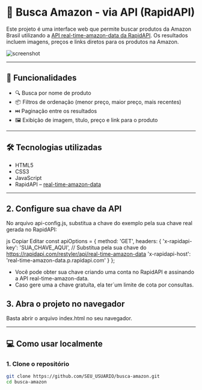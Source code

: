 # 🔎 Busca Amazon - via API (RapidAPI)

Este projeto é uma interface web que permite buscar produtos da Amazon Brasil utilizando a [API real-time-amazon-data da RapidAPI](https://rapidapi.com/restyler/api/real-time-amazon-data/). Os resultados incluem imagens, preços e links diretos para os produtos na Amazon.

![screenshot](https://user-images.githubusercontent.com/placeholder/screenshot.png)

---

## 🚀 Funcionalidades

- 🔍 Busca por nome de produto
- 📦 Filtros de ordenação (menor preço, maior preço, mais recentes)
- ⏭️ Paginação entre os resultados
- 🖼️ Exibição de imagem, título, preço e link para o produto

---

## 🛠️ Tecnologias utilizadas

- HTML5
- CSS3
- JavaScript 
- RapidAPI – [real-time-amazon-data](https://rapidapi.com/restyler/api/real-time-amazon-data)

---

## 2. Configure sua chave da API
No arquivo api-config.js, substitua a chave do exemplo pela sua chave real gerada no RapidAPI:

js
Copiar
Editar
const apiOptions = {
  method: 'GET',
  headers: {
    'x-rapidapi-key': 'SUA_CHAVE_AQUI', // Substitua pela sua chave do https://rapidapi.com/restyler/api/real-time-amazon-data
    'x-rapidapi-host': 'real-time-amazon-data.p.rapidapi.com'
  }
};
 - Você pode obter sua chave criando uma conta no RapidAPI e assinando a API real-time-amazon-data.
- Caso gere uma a chave gratuíta, ela ter´um limite de cota por consultas.

 ## 3. Abra o projeto no navegador
Basta abrir o arquivo index.html no seu navegador.

---

## 💻 Como usar localmente
### 1. Clone o repositório

```bash
git clone https://github.com/SEU_USUARIO/busca-amazon.git
cd busca-amazon

